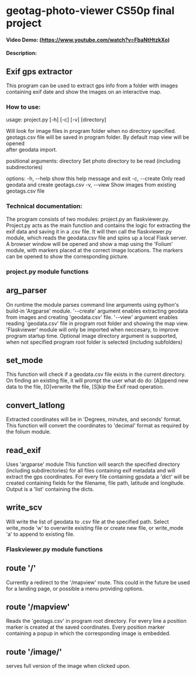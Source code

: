 # geotag-photo-viewer CS50p final project
#### Video Demo: (https://www.youtube.com/watch?v=FbaNtHtzkXo)
#### Description:

## Exif gps extractor

This program can be used to extract gps info from a folder with images containing exif date and show the images on an interactive map.

### How to use:

usage: project.py [-h] [-c] [-v] [directory]

Will look for image files in program folder when no directory specified. geotags.csv file will be saved in program folder. By default map view will be opened    
after geodata import.

positional arguments:
  directory     Set photo directory to be read (including subdirectories)

options:
  -h, --help    show this help message and exit
  -c, --create  Only read geodata and create geotags.csv
  -v, --view    Show images from existing geotags.csv file

#### 

### Technical documentation:

The program consists of two modules: project.py an flaskviewer.py. Project.py acts as the main function and contains the logic for extracting the exif data and saving it in a .csv file. It will then call the flaskviewer.py module, which reads the geodata.csv file and spins up a local Flask server. A browser window will be opened and show a map using the 'Folium' module, with markers placed at the correct image locations. The markers can be opened to show the corresponding picture.

### project.py module functions

## arg_parser
On runtime the module parses command line arguments using python's build-in 'Argparse' module.
'--create' argument enables extracting geodata from images and creating 'geodata.csv' file.
'--view' argument enables reading 'geodata.csv' file in program root folder and showing the map view. 'Flaskviewer' module will only be imported when neccesary, to improve program startup time.
Optional image directory argument is supported, when not specified program root folder is selected (including subfolders)

## set_mode
This function will check if a geodata.csv file exists in the current directory. On finding an existing file, it will prompt the user what do do:
[A]ppend new data to the file,
[O]verwrite the file,
[S]kip the Exif read operation.

## convert_latlong
Extracted coordinates will be in 'Degrees, minutes, and seconds' format. This function will convert the coordinates to 'decimal' format as required by the folium module.

## read_exif
Uses 'argparse' module
This function will search the specified directory (including subdirectories) for all files containing exif metadata and will extract the gps coordinates.
For every file containing gpsdata a 'dict' will be created containing fields for the filename, file path, latitude and longitude.
Output is a 'list' containing the dicts.

## write_scv
Will write the list of geodata to .csv file at the specified path.
Select write_mode 'w' to overwrite existing file or create new file, or write_mode 'a' to append to existing file.

### Flaskviewer.py module functions

## route '/'
Currently a redirect to the '/mapview' route. This could in the future be used for a landing page, or possible a menu providing options.

## route '/mapview'
Reads the 'geotags.csv' in program root directory. For every line a position marker is created at the saved coordinates. Every position marker containing a popup in which the corresponding image is embedded.

## route '/image/<id>'
serves full version of the image when clicked upon.



